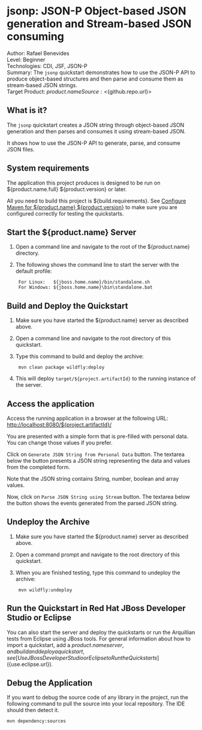 jsonp: JSON-P Object-based JSON generation and Stream-based JSON consuming
======================================================
Author: Rafael Benevides  
Level: Beginner  
Technologies: CDI, JSF, JSON-P  
Summary: The `jsonp` quickstart demonstrates how to use the JSON-P API to produce object-based structures and then parse and consume them as stream-based JSON strings.  
Target Product: ${product.name}  
Source: <${github.repo.url}>  


What is it?
-----------

The `jsonp` quickstart creates a JSON string through object-based JSON generation and then parses and consumes it using stream-based JSON.

It shows how to use the JSON-P API to generate, parse, and consume JSON files. 


System requirements
-------------------
The application this project produces is designed to be run on ${product.name.full} ${product.version} or later. 

All you need to build this project is ${build.requirements}. See [Configure Maven for ${product.name} ${product.version}](https://github.com/jboss-developer/jboss-developer-shared-resources/blob/master/guides/CONFIGURE_MAVEN_JBOSS_EAP7.md#configure-maven-to-build-and-deploy-the-quickstarts) to make sure you are configured correctly for testing the quickstarts.


Start the ${product.name} Server
-------------------------

1. Open a command line and navigate to the root of the  ${product.name} directory.
2. The following shows the command line to start the server with the default profile:

        For Linux:   ${jboss.home.name}/bin/standalone.sh
        For Windows: ${jboss.home.name}\bin\standalone.bat


Build and Deploy the Quickstart
-------------------------


1. Make sure you have started the ${product.name} server as described above.
2. Open a command line and navigate to the root directory of this quickstart.
3. Type this command to build and deploy the archive:

        mvn clean package wildfly:deploy
4. This will deploy `target/${project.artifactId}` to the running instance of the server.
 

Access the application
---------------------

Access the running application in a browser at the following URL:  <http://localhost:8080/${project.artifactId}/>

You are presented with a simple form that is pre-filled with personal data. You can change those values if you prefer. 

Click on `Generate JSON String from Personal Data` button. The textarea below the button presents a JSON string representing the data and values from the completed form.

Note that the JSON string contains String, number, boolean and array values.

Now, click on `Parse JSON String using Stream` button. The textarea below the button shows the events generated from the parsed JSON string.


Undeploy the Archive
--------------------

1. Make sure you have started the ${product.name} server as described above.
2. Open a command prompt and navigate to the root directory of this quickstart.
3. When you are finished testing, type this command to undeploy the archive:

        mvn wildfly:undeploy


Run the Quickstart in Red Hat JBoss Developer Studio or Eclipse
-------------------------------------

You can also start the server and deploy the quickstarts or run the Arquillian tests from Eclipse using JBoss tools. For general information about how to import a quickstart, add a ${product.name} server, and build and deploy a quickstart, see [Use JBoss Developer Studio or Eclipse to Run the Quickstarts](${use.eclipse.url}). 


Debug the Application
------------------------------------

If you want to debug the source code of any library in the project, run the following command to pull the source into your local repository. The IDE should then detect it.

    mvn dependency:sources
   

<!-- Build and Deploy the Quickstart to OpenShift - Coming soon! -->

